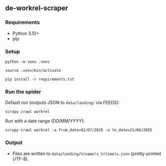 ## de-workrel-scraper

### Requirements
- Python 3.10+
- pip

### Setup
```
python -m venv .venv

source .venv/bin/activate

pip install -r requirements.txt
```

### Run the spider
Default run (outputs JSON to `data/landing/` via FEEDS):
```
scrapy crawl workrel
```

Run with a date range (DD/MM/YYYY):
```
scrapy crawl workrel -a from_date=01/07/2025 -a to_date=21/08/2025
```

### Output
- Files are written to `data/landing/%(name)s_%(time)s.json` (pretty-printed UTF-8).

